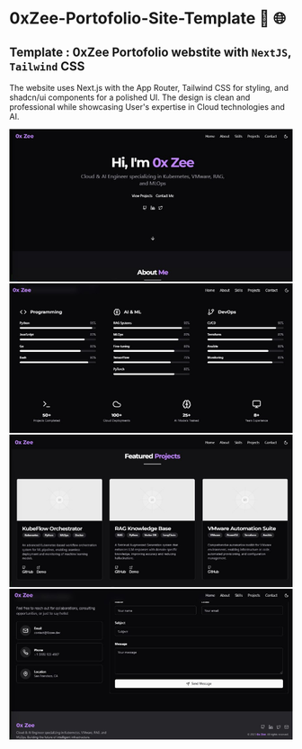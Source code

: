 # 0xZee-Portofolio-Site-Template 📲 🌐

## Template : 0xZee Portofolio webstite with `NextJS`, `Tailwind` CSS

The website uses Next.js with the App Router, Tailwind CSS for styling, and shadcn/ui components for a polished UI. The design is clean and professional while showcasing User's expertise in Cloud technologies and AI.

![x](assets/site00.jpg)
![x](assets/site01.jpg)
![x](assets/site03.jpg)
![x](assets/site04.jpg)


